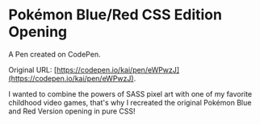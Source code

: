 # Pokémon Blue/Red CSS Edition Opening

A Pen created on CodePen.

Original URL: [https://codepen.io/kai/pen/eWPwzJ](https://codepen.io/kai/pen/eWPwzJ).

I wanted to combine the powers of SASS pixel art with one of my favorite childhood video games, that's why I recreated the original Pokémon Blue and Red Version opening in pure CSS!
